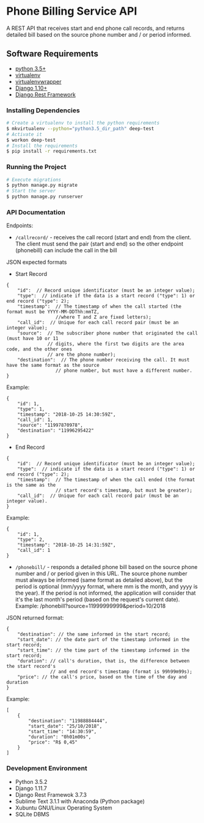 # Phone Billing Service API

A REST API that receives start and end phone call records, and returns detailed bill based on the source phone number and / or period informed.


## Software Requirements

- [python 3.5+](https://www.python.org/)
- [virtualenv](https://virtualenv.pypa.io/en/stable/)
- [virtualenvwrapper](https://virtualenvwrapper.readthedocs.io/en/latest/)
- [Django 1.10+](https://www.djangoproject.com/download/)
- [Django Rest Framework](http://www.django-rest-framework.org/#installation)


### Installing Dependencies

```bash
# Create a virtualenv to install the python requirements
$ mkvirtualenv --python="python3.5_dir_path" deep-test
# Activate it
$ workon deep-test
# Install the requirements
$ pip install -r requirements.txt
```

### Running the Project

```bash
# Execute migrations
$ python manage.py migrate
# Start the server
$ python manage.py runserver

```

### API Documentation

Endpoints:

 - `/callrecord/` - receives the call record (start and end) from the client. The client must send the pair (start and end) so the other endpoint (phonebill) can include the call in the bill

JSON expected formats

- Start Record
```
{
    "id":  // Record unique identificator (must be an integer value);
    "type":  // indicate if the data is a start record ("type": 1) or end record ("type": 2);
    "timestamp":  // The timestamp of when the call started (the format must be YYYY-MM-DDThh:mmTZ,
                  //where T and Z are fixed letters);
    "call_id":  // Unique for each call record pair (must be an integer value);
    "source":  // The subscriber phone number that originated the call (must have 10 or 11
               // digits, where the first two digits are the area code, and the other ones
               // are the phone number);
    "destination":  // The phone number receiving the call. It must have the same format as the source
                  // phone number, but must have a different number.
}
```

Example:
```
{
    "id": 1,
    "type": 1,
    "timestamp": "2018-10-25 14:30:59Z",
    "call_id": 1,
    "source": "11997870978",
    "destination": "11996295422"
}
```

- End Record
```
{
    "id":  // Record unique identificator (must be an integer value);
    "type":  // indicate if the data is a start record ("type": 1) or end record ("type": 2);
    "timestamp":  // The timestamp of when the call ended (the format is the same as the
                  // start record's timestamp, but must be greater);
    "call_id":  // Unique for each call record pair (must be an integer value).
}
```

Example:
```
{
    "id": 1,
    "type": 2,
    "timestamp": "2018-10-25 14:31:59Z",
    "call_id": 1
}
```

 - `/phonebill/` - responds a detailed phone bill based on the source phone number and / or period given in this URL. The source phone number must always be informed (same format as detailed above), but the period is optional (mm/yyyy format, where mm is the month, and yyyy is the year). If the period is not informed, the application will consider that it's the last month's period (based on the request's current date). Example: /phonebill?source=11999999999&period=10/2018

JSON returned format:
```
{
    "destination": // the same informed in the start record;
    "start_date": // the date part of the timestamp informed in the start record;
    "start_time": // the time part of the timestamp informed in the start record;
    "duration": // call's duration, that is, the difference between the start record's
                // and end record's timestamp (format is 99h99m99s);
    "price": // the call's price, based on the time of the day and duration
}
```

Example:
```
[
    {
        "destination": "11988884444",
        "start_date": "25/10/2018",
        "start_time": "14:30:59",
        "duration": "0h01m00s",
        "price": "R$ 0,45"
    }
]
```

### Development Environment

- Python 3.5.2
- Django 1.11.7
- Django Rest Framewok 3.7.3
- Sublime Text 3.1.1 with Anaconda (Python package)
- Xubuntu GNU/Linux Operating System
- SQLite DBMS
